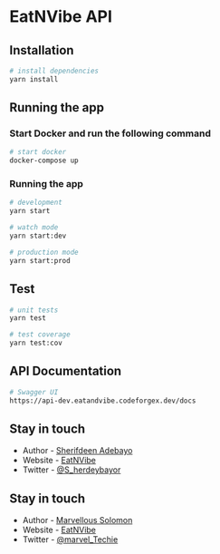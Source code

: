 # EatNVibe API

## Installation

```bash
# install dependencies
yarn install
```

## Running the app

### Start Docker and run the following command

```bash
# start docker
docker-compose up
```

### Running the app

```bash
# development
yarn start

# watch mode
yarn start:dev

# production mode
yarn start:prod
```

## Test

```bash
# unit tests
yarn test

# test coverage
yarn test:cov
```

## API Documentation

```bash
# Swagger UI
https://api-dev.eatandvibe.codeforgex.dev/docs
```

## Stay in touch

-   Author - [Sherifdeen Adebayo](https://github.com/herdeybayor)
-   Website - [EatNVibe](https://eatnvibe.com)
-   Twitter - [@S_herdeybayor](https://twitter.com/S_herdeybayor)

## Stay in touch

-   Author - [Marvellous Solomon](https://github.com/marvel6)
-   Website - [EatNVibe](https://eatnvibe.com)
-   Twitter - [@marvel_Techie](https://x.com/marvel_techie)
